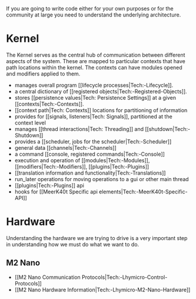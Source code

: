 If you are going to write code either for your own purposes or for the community at large you need to understand the underlying architecture.

# Kernel

The Kernel serves as the central hub of communication between different aspects of the system. These are mapped to particular contexts that have path locations within the kernel. The contexts can have modules opened and modifiers applied to them.

* manages overall program [[lifecycle processes|Tech:-Lifecycle]].
* a central dictionary of [[registered objects|Tech:-Registered-Objects]].
* stores [[persistence values|Tech: Persistence Settings]] at a given [[contexts|Tech:-Contexts]].
* [[context path|Tech: Contexts]] locations for partitioning of information
* provides for [[signals, listeners|Tech: Signals]], partitioned at the context level
* manages [[thread interactions|Tech: Threading]] and [[shutdown|Tech:-Shutdown]]
* provides a [[scheduler, jobs for the scheduler|Tech:-Scheduler]]
* general data [[channels|Tech:-Channels]]
* a command [[console, registered commands|Tech:-Console]]
* execution and operation of [[modules|Tech:-Modules]], [[modifiers|Tech:-Modifiers]], [[plugins|Tech:-Plugins]]
* [[translation information and functionality|Tech:-Translations]]
* run_later operations for moving operations to a gui or other main thread
* [[plugins|Tech:-Plugins]] api
* hooks for [[MeerK40t Specific api elements|Tech:-MeerK40t-Specific-API]]

# Hardware
Understanding the hardware we are trying to drive is a very important step in understanding how we must do what we want to do.

## M2 Nano
* [[M2 Nano Communication Protocols|Tech:-Lhymicro-Control-Protocols]]
* [[M2 Nano Hardware Information|Tech:-Lhymicro-M2-Nano-Hardware]]